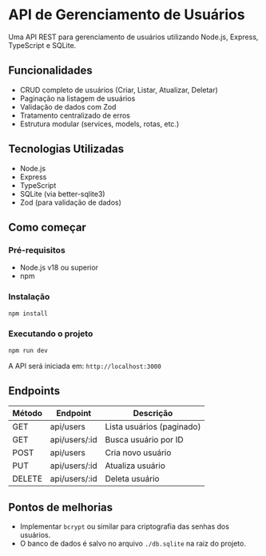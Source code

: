 # API de Gerenciamento de Usuários

Uma API REST para gerenciamento de usuários utilizando Node.js, Express, TypeScript e SQLite.

## Funcionalidades

- CRUD completo de usuários (Criar, Listar, Atualizar, Deletar)
- Paginação na listagem de usuários
- Validação de dados com Zod
- Tratamento centralizado de erros
- Estrutura modular (services, models, rotas, etc.)

## Tecnologias Utilizadas

- Node.js
- Express
- TypeScript
- SQLite (via better-sqlite3)
- Zod (para validação de dados)

## Como começar

### Pré-requisitos

- Node.js v18 ou superior
- npm

### Instalação

```bash
npm install
```

### Executando o projeto

```bash
npm run dev
```

A API será iniciada em: `http://localhost:3000`

## Endpoints

| Método | Endpoint         | Descrição              |
|--------|------------------|------------------------|
| GET    | api/users           | Lista usuários (paginado) |
| GET    | api/users/:id       | Busca usuário por ID   |
| POST   | api/users           | Cria novo usuário      |
| PUT    | api/users/:id       | Atualiza usuário       |
| DELETE | api/users/:id       | Deleta usuário         |

## Pontos de melhorias

- Implementar `bcrypt` ou similar para criptografia das senhas dos usuários.
- O banco de dados é salvo no arquivo `./db.sqlite` na raiz do projeto.